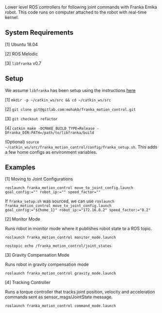 Lower level ROS controllers for following joint commands with Franka Emika robot. This code runs on computer attached to the robot with real-time kernel. 

## System Requirements

[1] Ubuntu 18.04

[2] ROS Melodic

[3] `libfranka` v0.7

## Setup

We assume `libfranka` has been setup using the instructions [here](https://frankaemika.github.io/docs/installation_linux.html)

[1] ```mkdir -p ~/catkin_ws/src && cd ~/catkin_ws/src```

[2] ```git clone git@gitlab.com:mohakb/franka_motion_control.git```

[3] ```git checkout refactor```

[4] ```catkin_make -DCMAKE_BUILD_TYPE=Release -DFranka_DIR:PATH=/path/to/libfranka/build``` 


(Optional) ``source ~/catkin_ws/src/franka_motion_control/config/franka_setup.sh``. This adds a few home configs as environment variables.

## Examples
 
[1] Moving to Joint Configurations

```roslaunch franka_motion_control move_to_joint_config.launch goal_config:="" robot_ip:="" speed_factor=""```

If `franka_setup.sh` was sourced, we can use
```roslaunch franka_motion_control move_to_joint_config.launch goal_config:="${home_1}" robot_ip:="172.16.0.2" speed_factor:="0.2"```


[2] Monitor Mode

Runs robot in monitor mode where it publishes robot state to a ROS topic.

`roslaunch franka_motion_control monitor_mode.launch`

`rostopic echo /franka_motion_control/joint_states`

[3] Gravity Compensation Mode

Runs robot in gravity compensation mode

`roslaunch franka_motion_control gravity_mode.launch `

[4] Tracking Controller

Runs a torque controller that tracks joint position, velocity and acceleration commands sent as sensor_msgs/JointState message.

`roslaunch franka_motion_control command_mode.launch`

